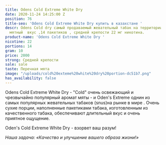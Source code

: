 ```yaml
---
title: Odens Cold Extreme White Dry
date: 2020-11-24 14:25:00 Z
position: 76
title-seo: 'Odens Cold Extreme White Dry купить в казахстане '
descr: Odens Cold dry самый продаваемый жевательный табак на территории СНГ. Приятный
  мятный  вкус ,14 пакетиков , средней крепости 22 мг никотина.
product-name: 'Odens Cold Extreme White Dry '
nicotine: 22
portions: 14
gram: 10
price: 2000
strong: Средней крепости
sale: sale
taste: Перечная мята
image: "/uploads/cold%20exteme%20white%20dry%20portion-dc51b7.png"
has_availability: false
---
```


Odens Cold Extreme White Dry - "Cold" очень освежающий и чрезвычайно популярный аромат мяты - и Oden's Extreme  однин из самых популярных жевательных табаков (snus)на рынке в мире . Очень сухие порции, наполненные  пакетиками табака, изготовленным из качественного табака, обеспечивают длительный вкус и очень приятное ощущение.

 Oden's Cold Extreme White Dry - взорвет ваш разум!

*Наша задача: «Качество и улучшение вашего образа жизни!»*